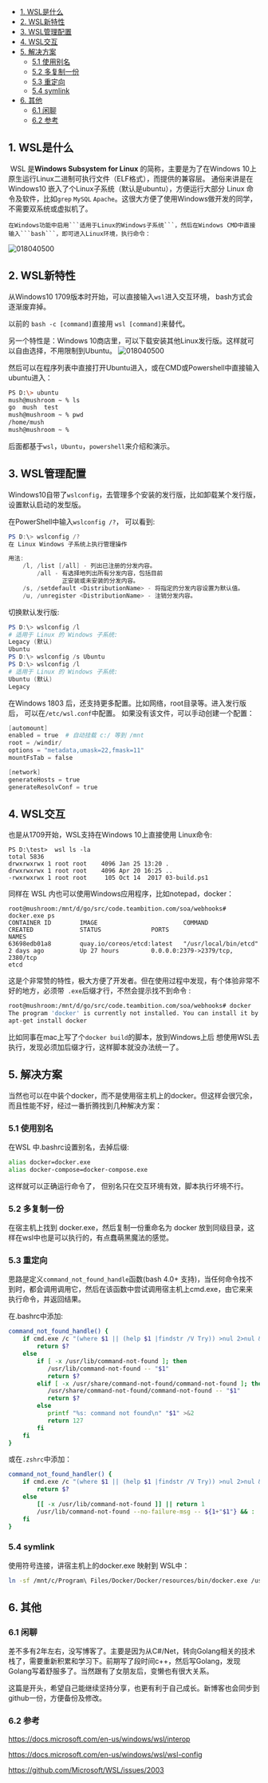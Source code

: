 * [1\. WSL是什么](#1-wsl%E6%98%AF%E4%BB%80%E4%B9%88)
* [2\. WSL新特性](#2-wsl%E6%96%B0%E7%89%B9%E6%80%A7)
* [3\. WSL管理配置](#3-wsl%E7%AE%A1%E7%90%86%E9%85%8D%E7%BD%AE)
* [4\. WSL交互](#4-wsl%E4%BA%A4%E4%BA%92)
* [5\. 解决方案](#5-%E8%A7%A3%E5%86%B3%E6%96%B9%E6%A1%88)
  * [5\.1 使用别名](#51-%E4%BD%BF%E7%94%A8%E5%88%AB%E5%90%8D)
  * [5\.2 多复制一份](#52-%E5%A4%9A%E5%A4%8D%E5%88%B6%E4%B8%80%E4%BB%BD)
  * [5\.3 重定向](#53-%E9%87%8D%E5%AE%9A%E5%90%91)
  * [5\.4 symlink](#54-symlink)
* [6\. 其他](#6-%E5%85%B6%E4%BB%96)
  * [6\.1 闲聊](#61-%E9%97%B2%E8%81%8A)
  * [6\.2 参考](#62-%E5%8F%82%E8%80%83)
## 1. WSL是什么

​       WSL 是**Windows Subsystem for Linux** 的简称，主要是为了在Windows 10上原生运行Linux二进制可执行文件（ELF格式），而提供的兼容层。 通俗来讲是在Windows10 嵌入了个Linux子系统（默认是ubuntu），方便运行大部分 Linux 命令及软件，比如```grep``` ```MySQL``` ```Apache```。这很大方便了使用Windows做开发的同学，不需要双系统或虚拟机了。

   	在Windows功能中启用```适用于Linux的Windows子系统```，然后在Windows CMD中直接输入```bash```，即可进入Linux环境，执行命令：

![018040500](img/20180405001.png)

## 2. WSL新特性

从Windows10 1709版本时开始，可以直接输入``wsl``进入交互环境， bash方式会逐渐废弃掉。

以前的 ```bash -c [command]```直接用 ```wsl [command]```来替代。

另一个特性是：Windows 10商店里，可以下载安装其他Linux发行版。这样就可以自由选择，不用限制到Ubuntu。
![018040500](img/20180428001.PNG)

然后可以在程序列表中直接打开Ubuntu进入，或在CMD或Powershell中直接输入ubuntu进入：

```sh
PS D:\> ubuntu
mush@mushroom ~ % ls
go  mush  test
mush@mushroom ~ % pwd
/home/mush
mush@mushroom ~ %
```

后面都基于```wsl```，```Ubuntu```，```powershell```来介绍和演示。

## 3. WSL管理配置

Windows10自带了```wslconfig```，去管理多个安装的发行版，比如卸载某个发行版，设置默认启动的发型版。

在PowerShell中输入```wslconfig /?```， 可以看到:

```powershell
PS D:\> wslconfig /?
在 Linux Windows 子系统上执行管理操作

用法:
    /l, /list [/all] - 列出已注册的分发内容。
        /all - 有选择地列出所有分发内容，包括目前
               正安装或未安装的分发内容。
    /s, /setdefault <DistributionName> - 将指定的分发内容设置为默认值。
    /u, /unregister <DistributionName> - 注销分发内容。
```

切换默认发行版:

```powershell
PS D:\> wslconfig /l
# 适用于 Linux 的 Windows 子系统:
Legacy (默认)
Ubuntu
PS D:\> wslconfig /s Ubuntu
PS D:\> wslconfig /l
# 适用于 Linux 的 Windows 子系统:
Ubuntu (默认)
Legacy
```

在Windows 1803 后，还支持更多配置。比如网络，root目录等。进入发行版后， 可以在```/etc/wsl.conf```中配置。 如果没有该文件，可以手动创建一个配置：

```powershell
[automount]
enabled = true  # 自动挂载 c:/ 等到 /mnt
root = /windir/
options = "metadata,umask=22,fmask=11"
mountFsTab = false

[network]
generateHosts = true
generateResolvConf = true
```

## 4. WSL交互

 也是从1709开始，WSL支持在Windows 10上直接使用 Linux命令:

```CMD
PS D:\test>  wsl ls -la
total 5836
drwxrwxrwx 1 root root    4096 Jan 25 13:20 .
drwxrwxrwx 1 root root    4096 Apr 20 16:25 ..
-rwxrwxrwx 1 root root     105 Oct 14  2017 03-build.ps1
```

同样在 WSL 内也可以使用Windows应用程序，比如notepad，docker：

```CMD
root@mushroom:/mnt/d/go/src/code.teambition.com/soa/webhooks# docker.exe ps
CONTAINER ID        IMAGE                        COMMAND                  CREATED             STATUS              PORTS                                                                                        NAMES
63698edb01a8        quay.io/coreos/etcd:latest   "/usr/local/bin/etcd"    2 days ago          Up 27 hours         0.0.0.0:2379->2379/tcp, 2380/tcp                                                             etcd
```

这是个非常赞的特性，极大方便了开发者。但在使用过程中发现，有个体验非常不好的地方，必须带` .exe`后缀才行，不然会提示找不到命令 :

```sh
root@mushroom:/mnt/d/go/src/code.teambition.com/soa/webhooks# docker
The program 'docker' is currently not installed. You can install it by typing:
apt-get install docker
```

比如同事在mac上写了个```docker build```的脚本，放到Windows上后 想使用WSL去执行，发现必须加后缀才行，这样脚本就没办法统一了。

## 5. 解决方案

当然也可以在中装个docker，而不是使用宿主机上的docker。但这样会很冗余，而且性能不好，经过一番折腾找到几种解决方案：

### 5.1 使用别名

在WSL 中.bashrc设置别名，去掉后缀:

```sh
alias docker=docker.exe
alias docker-compose=docker-compose.exe
```

这样就可以正确运行命令了， 但别名只在交互环境有效，脚本执行坏境不行。

### 5.2 多复制一份

在宿主机上找到 docker.exe，然后复制一份重命名为 docker 放到同级目录，这样在wsl中也是可以执行的，有点蠢萌黑魔法的感觉。

### 5.3 重定向

思路是定义```command_not_found_handle```函数(bash 4.0+ 支持)，当任何命令找不到时，都会调用调用它，然后在该函数中尝试调用宿主机上cmd.exe，由它来来执行命令，并返回结果。

在.bashrc中添加:

```sh
command_not_found_handle() {
    if cmd.exe /c "(where $1 || (help $1 |findstr /V Try)) >nul 2>nul && ($* || exit 0)"; then
        return $?
    else
        if [ -x /usr/lib/command-not-found ]; then
           /usr/lib/command-not-found -- "$1"
           return $?
        elif [ -x /usr/share/command-not-found/command-not-found ]; then
           /usr/share/command-not-found/command-not-found -- "$1"
           return $?
        else
           printf "%s: command not found\n" "$1" >&2
           return 127
        fi
    fi
}
```

或在`.zshrc`中添加：

```sh
command_not_found_handler() {
    if cmd.exe /c "(where $1 || (help $1 |findstr /V Try)) >nul 2>nul && ($* || exit 0)"; then
        return $?
    else
        [[ -x /usr/lib/command-not-found ]] || return 1
        /usr/lib/command-not-found --no-failure-msg -- ${1+"$1"} && :
    fi
}
```

### 5.4 symlink

使用符号连接，讲宿主机上的docker.exe 映射到 WSL中：

```sh
ln -sf /mnt/c/Program\ Files/Docker/Docker/resources/bin/docker.exe /usr/bin/docker
```

## 6. 其他
### 6.1 闲聊

差不多有2年左右，没写博客了。主要是因为从C#/Net，转向Golang相关的技术栈了，需要重新积累和学习下。前期写了段时间c++，然后写Golang，发现Golang写着舒服多了。当然跟有了女朋友后，变懒也有很大关系。

这篇是开头，希望自己能继续坚持分享，也更有利于自己成长。新博客也会同步到github一份，方便备份及修改。


### 6.2 参考

https://docs.microsoft.com/en-us/windows/wsl/interop

https://docs.microsoft.com/en-us/windows/wsl/wsl-config

https://github.com/Microsoft/WSL/issues/2003